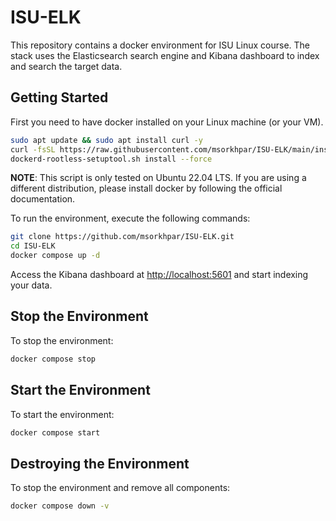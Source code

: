 # ISU-ELK

This repository contains a docker environment for ISU Linux course. The stack uses the Elasticsearch search engine and
Kibana dashboard to index and search the target data.

## Getting Started

First you need to have docker installed on your Linux machine (or your VM).

```bash
sudo apt update && sudo apt install curl -y 
curl -fsSL https://raw.githubusercontent.com/msorkhpar/ISU-ELK/main/install-docker.sh | sudo sh
dockerd-rootless-setuptool.sh install --force
```

**NOTE**: This script is only tested on Ubuntu 22.04 LTS. If you are using a different distribution, please install
docker by following the official documentation.

To run the environment, execute the following commands:

```bash
git clone https://github.com/msorkhpar/ISU-ELK.git
cd ISU-ELK
docker compose up -d
```

Access the Kibana dashboard at [http://localhost:5601](http://localhost:5601) and start indexing your data.

## Stop the Environment

To stop the environment:

```bash
docker compose stop
```

## Start the Environment

To start the environment:

```bash
docker compose start
```

## Destroying the Environment

To stop the environment and remove all components:

```bash
docker compose down -v
```

